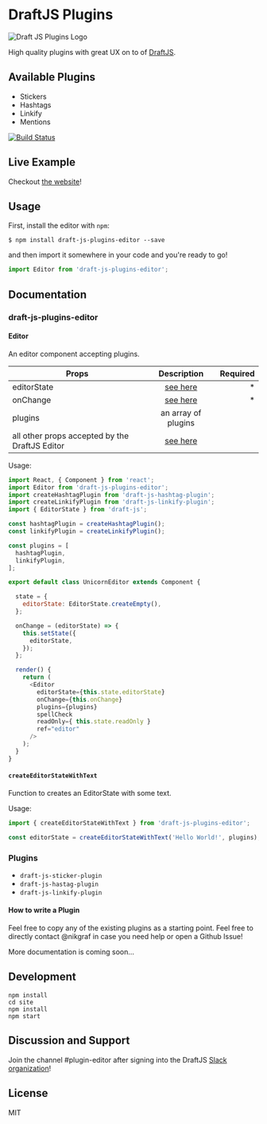 # DraftJS Plugins

![Draft JS Plugins Logo](https://dl.dropboxusercontent.com/u/40735/draft-js-plugins.svg)

High quality plugins with great UX on to of [DraftJS](https://github.com/facebook/draft-js).

## Available Plugins

- Stickers
- Hashtags
- Linkify
- Mentions

[![Build Status](https://travis-ci.org/draft-js-plugins/draft-js-plugins.svg?branch=master)](https://travis-ci.org/draft-js-plugins/draft-js-plugins)

## Live Example

Checkout [the website](https://www.draft-js-plugins.com/)!

## Usage

First, install the editor with `npm`:

```
$ npm install draft-js-plugins-editor --save
```

and then import it somewhere in your code and you're ready to go!

```js
import Editor from 'draft-js-plugins-editor';
```

## Documentation

### draft-js-plugins-editor

#### Editor

An editor component accepting plugins.

| Props                                          | Description  | Required
| -----------------------------------------------|:------------:| -------:|
| editorState                                    | [see here](https://facebook.github.io/draft-js/docs/api-reference-editor-state.html#content)| * |
| onChange                                       | [see here](https://facebook.github.io/draft-js/docs/api-reference-editor.html#onchange)| * |
| plugins                                        | an array of plugins |  |
| all other props accepted by the DraftJS Editor | [see here](https://facebook.github.io/draft-js/docs/api-reference-editor.html#props) |  |

Usage:

```js
import React, { Component } from 'react';
import Editor from 'draft-js-plugins-editor';
import createHashtagPlugin from 'draft-js-hashtag-plugin';
import createLinkifyPlugin from 'draft-js-linkify-plugin';
import { EditorState } from 'draft-js';

const hashtagPlugin = createHashtagPlugin();
const linkifyPlugin = createLinkifyPlugin();

const plugins = [
  hashtagPlugin,
  linkifyPlugin,
];

export default class UnicornEditor extends Component {

  state = {
    editorState: EditorState.createEmpty(),
  };

  onChange = (editorState) => {
    this.setState({
      editorState,
    });
  };

  render() {
    return (
      <Editor
        editorState={this.state.editorState}
        onChange={this.onChange}
        plugins={plugins}
        spellCheck
        readOnly={ this.state.readOnly }
        ref="editor"
      />
    );
  }
}
```

#### `createEditorStateWithText`

Function to creates an EditorState with some text.

Usage:

```js
import { createEditorStateWithText } from 'draft-js-plugins-editor';

const editorState = createEditorStateWithText('Hello World!', plugins);
```

### Plugins

- `draft-js-sticker-plugin`
- `draft-js-hastag-plugin`
- `draft-js-linkify-plugin`

#### How to write a Plugin

Feel free to copy any of the existing plugins as a starting point. Feel free to directly contact @nikgraf in case you need help or open a Github Issue!

More documentation is coming soon…

## Development

```
npm install
cd site
npm install
npm start
```
## Discussion and Support
Join the channel #plugin-editor after signing into the DraftJS [Slack organization](https://draftjs.herokuapp.com)!

## License

MIT
